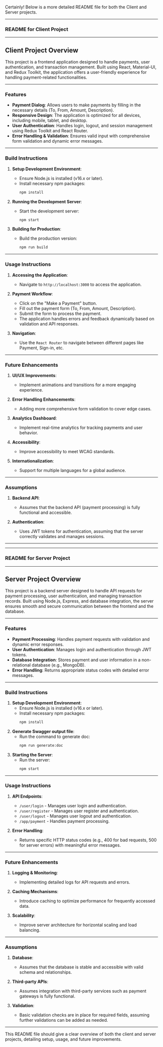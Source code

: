 Certainly! Below is a more detailed README file for both the Client and Server projects.

---

### **README for Client Project**

---

## **Client Project Overview**

This project is a frontend application designed to handle payments, user authentication, and transaction management. Built using React, Material-UI, and Redux Toolkit, the application offers a user-friendly experience for handling payment-related functionalities.

---

### **Features**

- **Payment Dialog**: Allows users to make payments by filling in the necessary details (To, From, Amount, Description).
- **Responsive Design**: The application is optimized for all devices, including mobile, tablet, and desktop.
- **User Authentication**: Handles login, logout, and session management using Redux Toolkit and React Router.
- **Error Handling & Validation**: Ensures valid input with comprehensive form validation and dynamic error messages.

---

### **Build Instructions**

1. **Setup Development Environment**:
   - Ensure Node.js is installed (v16.x or later).
   - Install necessary npm packages:
     ```bash  
     npm install  
     ```

2. **Running the Development Server**:
   - Start the development server:
     ```bash  
     npm start  
     ```

3. **Building for Production**:
   - Build the production version:
     ```bash  
     npm run build  
     ```

---

### **Usage Instructions**

1. **Accessing the Application**:
   - Navigate to `http://localhost:3000` to access the application.
   
2. **Payment Workflow**:
   - Click on the "Make a Payment" button.
   - Fill out the payment form (To, From, Amount, Description).
   - Submit the form to process the payment.
   - The application handles errors and feedback dynamically based on validation and API responses.

3. **Navigation**:
   - Use the `React Router` to navigate between different pages like Payment, Sign-in, etc.

---

### **Future Enhancements**

1. **UI/UX Improvements**:
   - Implement animations and transitions for a more engaging experience.
   
2. **Error Handling Enhancements**:
   - Adding more comprehensive form validation to cover edge cases.
   
3. **Analytics Dashboard**:
   - Implement real-time analytics for tracking payments and user behavior.
   
4. **Accessibility**:
   - Improve accessibility to meet WCAG standards.
   
5. **Internationalization**:
   - Support for multiple languages for a global audience.

---

### **Assumptions**

1. **Backend API**:
   - Assumes that the backend API (payment processing) is fully functional and accessible.
   
2. **Authentication**:
   - Uses JWT tokens for authentication, assuming that the server correctly validates and manages sessions.

---

---

### **README for Server Project**

---

## **Server Project Overview**

This project is a backend server designed to handle API requests for payment processing, user authentication, and managing transaction records. Built using Node.js, Express, and database integration, the server ensures smooth and secure communication between the frontend and the database.

---

### **Features**

- **Payment Processing**: Handles payment requests with validation and dynamic error responses.
- **User Authentication**: Manages login and authentication through JWT tokens.
- **Database Integration**: Stores payment and user information in a non-relational database (e.g., MongoDB).
- **Error Handling**: Returns appropriate status codes with detailed error messages.

---

### **Build Instructions**

1. **Setup Development Environment**:
   - Ensure Node.js is installed (v16.x or later).
   - Install necessary npm packages:
     ```bash  
     npm install  
     ```
2. **Generate Swagger output file**:
   - Run the command to generate doc:
     ```bash  
     npm run generate:doc 
     ```
3. **Starting the Server**:
   - Run the server:
     ```bash  
     npm start  
     ```


---

### **Usage Instructions**

1. **API Endpoints**:
   - `/user/login` - Manages user login and authentication.
   - `/user/register` - Manages user register and authentication.
   - `/user/logout` - Manages user logout and authentication.
   - `/app/payment` - Handles payment processing.

2. **Error Handling**:
   - Returns specific HTTP status codes (e.g., 400 for bad requests, 500 for server errors) with meaningful error messages.

---

### **Future Enhancements**

1. **Logging & Monitoring**:
   - Implementing detailed logs for API requests and errors.
   
2. **Caching Mechanisms**:
   - Introduce caching to optimize performance for frequently accessed data.
   
3. **Scalability**:
   - Improve server architecture for horizontal scaling and load balancing.

---

### **Assumptions**

1. **Database**:
   - Assumes that the database is stable and accessible with valid schema and relationships.
   
2. **Third-party APIs**:
   - Assumes integration with third-party services such as payment gateways is fully functional.
   
3. **Validation**:
   - Basic validation checks are in place for required fields, assuming further validations can be added as needed.

---

This README file should give a clear overview of both the client and server projects, detailing setup, usage, and future improvements.